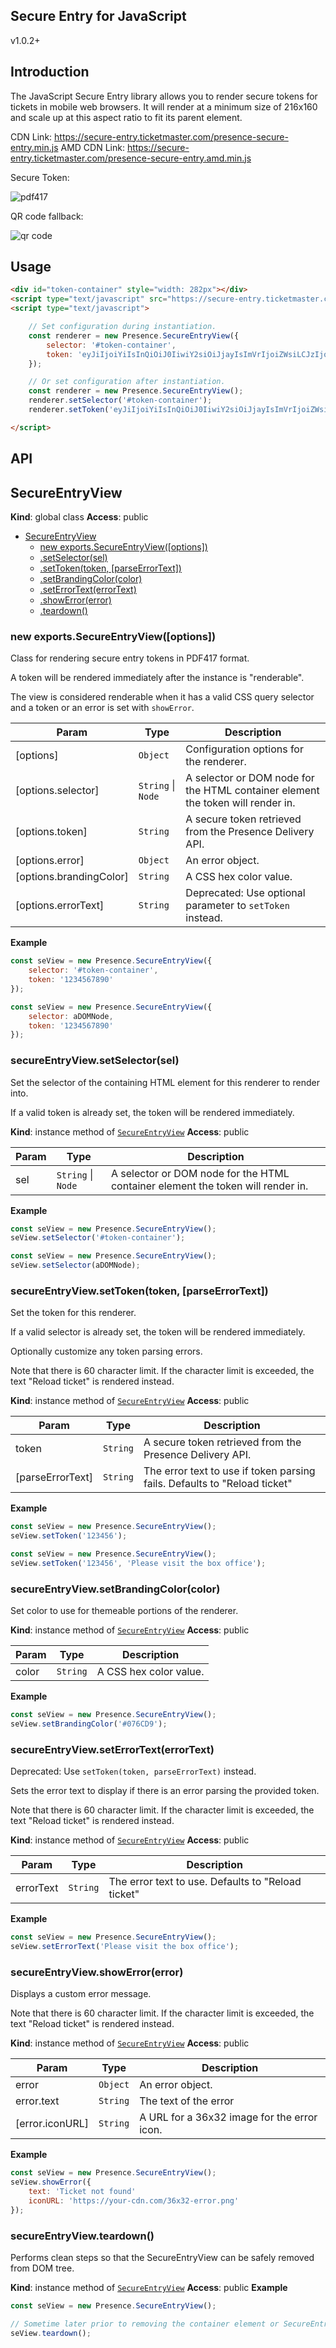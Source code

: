 ## Secure Entry for JavaScript
v1.0.2+

## Introduction

The JavaScript Secure Entry library allows you to render secure tokens for
tickets in mobile web browsers. It will render at a minimum size of 216x160 and
scale up at this aspect ratio to fit its parent element.

CDN Link: https://secure-entry.ticketmaster.com/presence-secure-entry.min.js
AMD CDN Link: https://secure-entry.ticketmaster.com/presence-secure-entry.amd.min.js

Secure Token:

![pdf417](img/js-pdf417.png)

QR code fallback:

![qr code](img/js-qrcode.png)

## Usage

```html
<div id="token-container" style="width: 282px"></div>
<script type="text/javascript" src="https://secure-entry.ticketmaster.com/presence-secure-entry.min.js"></script>
<script type="text/javascript">

    // Set configuration during instantiation.
    const renderer = new Presence.SecureEntryView({
        selector: '#token-container',
        token: 'eyJiIjoiYiIsInQiOiJ0IiwiY2siOiJjayIsImVrIjoiZWsiLCJzIjoicyIsImQiOiJkIn0='
    });

    // Or set configuration after instantiation.
    const renderer = new Presence.SecureEntryView();
    renderer.setSelector('#token-container');
    renderer.setToken('eyJiIjoiYiIsInQiOiJ0IiwiY2siOiJjayIsImVrIjoiZWsiLCJzIjoicyIsImQiOiJkIn0=');

</script>
```

## API

<a name="SecureEntryView"></a>

## SecureEntryView
**Kind**: global class
**Access**: public

* [SecureEntryView](#SecureEntryView)
    * [new exports.SecureEntryView([options])](#new_SecureEntryView_new)
    * [.setSelector(sel)](#SecureEntryView+setSelector)
    * [.setToken(token, [parseErrorText])](#SecureEntryView+setToken)
    * [.setBrandingColor(color)](#SecureEntryView+setBrandingColor)
    * [.setErrorText(errorText)](#SecureEntryView+setErrorText)
    * [.showError(error)](#SecureEntryView+showError)
    * [.teardown()](#SecureEntryView+teardown)

<a name="new_SecureEntryView_new"></a>

### new exports.SecureEntryView([options])
Class for rendering secure entry tokens in PDF417 format.

A token will be rendered immediately after the instance is "renderable".

The view is considered renderable when it has a valid CSS query selector and
a token or an error is set with `showError`.


| Param | Type | Description |
| --- | --- | --- |
| [options] | <code>Object</code> | Configuration options for the renderer. |
| [options.selector] | <code>String</code> \| <code>Node</code> | A selector or DOM node for the HTML container element the token will render in. |
| [options.token] | <code>String</code> | A secure token retrieved from the Presence Delivery API. |
| [options.error] | <code>Object</code> | An error object. |
| [options.brandingColor] | <code>String</code> | A CSS hex color value. |
| [options.errorText] | <code>String</code> | Deprecated: Use optional parameter to `setToken` instead. |

**Example**
```js
const seView = new Presence.SecureEntryView({
    selector: '#token-container',
    token: '1234567890'
});

const seView = new Presence.SecureEntryView({
    selector: aDOMNode,
    token: '1234567890'
});
```
<a name="SecureEntryView+setSelector"></a>

### secureEntryView.setSelector(sel)
Set the selector of the containing HTML element for this renderer to
render into.

If a valid token is already set, the token will be rendered immediately.

**Kind**: instance method of [<code>SecureEntryView</code>](#SecureEntryView)
**Access**: public

| Param | Type | Description |
| --- | --- | --- |
| sel | <code>String</code> \| <code>Node</code> | A selector or DOM node for the HTML container element the token will render in. |

**Example**
```js
const seView = new Presence.SecureEntryView();
seView.setSelector('#token-container');

const seView = new Presence.SecureEntryView();
seView.setSelector(aDOMNode);
```
<a name="SecureEntryView+setToken"></a>

### secureEntryView.setToken(token, [parseErrorText])
Set the token for this renderer.

If a valid selector is already set, the token will be rendered immediately.

Optionally customize any token parsing errors.

Note that there is 60 character limit. If the character limit is
exceeded, the text "Reload ticket" is rendered instead.

**Kind**: instance method of [<code>SecureEntryView</code>](#SecureEntryView)
**Access**: public

| Param | Type | Description |
| --- | --- | --- |
| token | <code>String</code> | A secure token retrieved from the Presence Delivery API. |
| [parseErrorText] | <code>String</code> | The error text to use if token parsing fails. Defaults to "Reload ticket" |

**Example**
```js
const seView = new Presence.SecureEntryView();
seView.setToken('123456');

const seView = new Presence.SecureEntryView();
seView.setToken('123456', 'Please visit the box office');
```
<a name="SecureEntryView+setBrandingColor"></a>

### secureEntryView.setBrandingColor(color)
Set color to use for themeable portions of the renderer.

**Kind**: instance method of [<code>SecureEntryView</code>](#SecureEntryView)
**Access**: public

| Param | Type | Description |
| --- | --- | --- |
| color | <code>String</code> | A CSS hex color value. |

**Example**
```js
const seView = new Presence.SecureEntryView();
seView.setBrandingColor('#076CD9');
```
<a name="SecureEntryView+setErrorText"></a>

### secureEntryView.setErrorText(errorText)
Deprecated: Use `setToken(token, parseErrorText)` instead.

Sets the error text to display if there is an error parsing the provided
token.

Note that there is 60 character limit. If the character limit is
exceeded, the text "Reload ticket" is rendered instead.

**Kind**: instance method of [<code>SecureEntryView</code>](#SecureEntryView)
**Access**: public

| Param | Type | Description |
| --- | --- | --- |
| errorText | <code>String</code> | The error text to use. Defaults to "Reload ticket" |

**Example**
```js
const seView = new Presence.SecureEntryView();
seView.setErrorText('Please visit the box office');
```
<a name="SecureEntryView+showError"></a>

### secureEntryView.showError(error)
Displays a custom error message.

Note that there is 60 character limit. If the character limit is
exceeded, the text "Reload ticket" is rendered instead.

**Kind**: instance method of [<code>SecureEntryView</code>](#SecureEntryView)
**Access**: public

| Param | Type | Description |
| --- | --- | --- |
| error | <code>Object</code> | An error object. |
| error.text | <code>String</code> | The text of the error |
| [error.iconURL] | <code>String</code> | A URL for a 36x32 image for the error icon. |

**Example**
```js
const seView = new Presence.SecureEntryView();
seView.showError({
    text: 'Ticket not found'
    iconURL: 'https://your-cdn.com/36x32-error.png'
});
```
<a name="SecureEntryView+teardown"></a>

### secureEntryView.teardown()
Performs clean steps so that the SecureEntryView can be safely removed from DOM tree.

**Kind**: instance method of [<code>SecureEntryView</code>](#SecureEntryView)
**Access**: public
**Example**
```js
const seView = new Presence.SecureEntryView();

// Sometime later prior to removing the container element or SecureEntryView from DOM tree.
seView.teardown();
```

